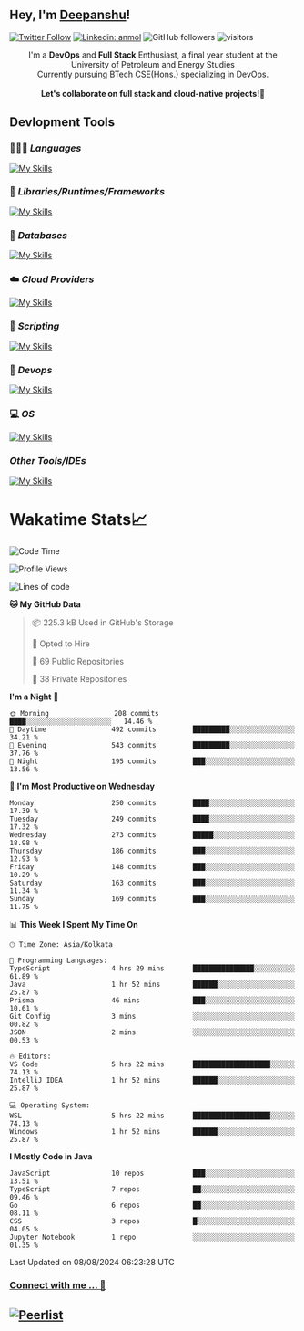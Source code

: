 ## Hey, I'm [Deepanshu](https://bio.link/deepanshgk)!

[![Twitter Follow](https://img.shields.io/twitter/follow/deepanshuurawat?label=Follow)](https://twitter.com/intent/follow?screen_name=deepanshuurawat)
[![Linkedin: anmol](https://img.shields.io/badge/-deepanshu-blue?style=flat-square&logo=Linkedin&logoColor=white&link=https://www.linkedin.com/in/deepanshu-rawat6/)](https://www.linkedin.com/in/deepanshu-rawat6/)
![GitHub followers](https://img.shields.io/github/followers/deepanshu-rawat6?label=Follow&style=social)
![visitors](https://visitor-badge.laobi.icu/badge?page_id=deepanshu-rawat6.deepanshu-rawat6)


<div align="center">
I'm a <b>DevOps</b> and <b>Full Stack</b> Enthusiast, a final year student at the University of Petroleum and Energy Studies <br> Currently pursuing BTech CSE(Hons.) specializing in DevOps.
</div>

<br>

<div align="center">
 <b>Let's collaborate on full stack and cloud-native projects!🚀</b>
</div>

## **Devlopment Tools**

### 🧑🏻‍💻 *Languages*
[![My Skills](https://skillicons.dev/icons?i=go,java,py,js,ts,html,css&theme=dark)](https://skillicons.dev)

### 🔎 *Libraries/Runtimes/Frameworks*
[![My Skills](https://skillicons.dev/icons?i=nodejs,express,react&theme=dark)](https://skillicons.dev)

### 🛅 *Databases*
[![My Skills](https://skillicons.dev/icons?i=mysql,mongodb,postgres,prisma&theme=dark)](https://skillicons.dev)

### ☁️ *Cloud Providers*
[![My Skills](https://skillicons.dev/icons?i=aws,netlify&theme=dark)](https://skillicons.dev)

### 📜 *Scripting*
[![My Skills](https://skillicons.dev/icons?i=bash,powershell&theme=dark)](https://skillicons.dev)

### 👀 *Devops*
[![My Skills](https://skillicons.dev/icons?i=docker,kubernetes,githubactions,jenkins,grafana,prometheus,terraform,ansible,selenium&theme=dark)](https://skillicons.dev)

### 💻 *OS*
[![My Skills](https://skillicons.dev/icons?i=windows,ubuntu,linux&theme=dark)](https://skillicons.dev)

### *Other Tools/IDEs*
[![My Skills](https://skillicons.dev/icons?i=git,github,vscode,idea,vim,maven,postman,pnpm,npm,kafka,rabbitmq&theme=dark)](https://skillicons.dev)

# Wakatime Stats📈

<!--START_SECTION:waka-->
![Code Time](http://img.shields.io/badge/Code%20Time-428%20hrs%2020%20mins-blue)

![Profile Views](http://img.shields.io/badge/Profile%20Views-1-blue)

![Lines of code](https://img.shields.io/badge/From%20Hello%20World%20I%27ve%20Written-781.0%20thousand%20lines%20of%20code-blue)

**🐱 My GitHub Data** 

> 📦 225.3 kB Used in GitHub's Storage 
 > 
> 💼 Opted to Hire
 > 
> 📜 69 Public Repositories 
 > 
> 🔑 38 Private Repositories 
 > 
**I'm a Night 🦉** 

```text
🌞 Morning                208 commits         ████░░░░░░░░░░░░░░░░░░░░░   14.46 % 
🌆 Daytime                492 commits         █████████░░░░░░░░░░░░░░░░   34.21 % 
🌃 Evening                543 commits         █████████░░░░░░░░░░░░░░░░   37.76 % 
🌙 Night                  195 commits         ███░░░░░░░░░░░░░░░░░░░░░░   13.56 % 
```
📅 **I'm Most Productive on Wednesday** 

```text
Monday                   250 commits         ████░░░░░░░░░░░░░░░░░░░░░   17.39 % 
Tuesday                  249 commits         ████░░░░░░░░░░░░░░░░░░░░░   17.32 % 
Wednesday                273 commits         █████░░░░░░░░░░░░░░░░░░░░   18.98 % 
Thursday                 186 commits         ███░░░░░░░░░░░░░░░░░░░░░░   12.93 % 
Friday                   148 commits         ███░░░░░░░░░░░░░░░░░░░░░░   10.29 % 
Saturday                 163 commits         ███░░░░░░░░░░░░░░░░░░░░░░   11.34 % 
Sunday                   169 commits         ███░░░░░░░░░░░░░░░░░░░░░░   11.75 % 
```


📊 **This Week I Spent My Time On** 

```text
🕑︎ Time Zone: Asia/Kolkata

💬 Programming Languages: 
TypeScript               4 hrs 29 mins       ███████████████░░░░░░░░░░   61.89 % 
Java                     1 hr 52 mins        ██████░░░░░░░░░░░░░░░░░░░   25.87 % 
Prisma                   46 mins             ███░░░░░░░░░░░░░░░░░░░░░░   10.61 % 
Git Config               3 mins              ░░░░░░░░░░░░░░░░░░░░░░░░░   00.82 % 
JSON                     2 mins              ░░░░░░░░░░░░░░░░░░░░░░░░░   00.53 % 

🔥 Editors: 
VS Code                  5 hrs 22 mins       ███████████████████░░░░░░   74.13 % 
IntelliJ IDEA            1 hr 52 mins        ██████░░░░░░░░░░░░░░░░░░░   25.87 % 

💻 Operating System: 
WSL                      5 hrs 22 mins       ███████████████████░░░░░░   74.13 % 
Windows                  1 hr 52 mins        ██████░░░░░░░░░░░░░░░░░░░   25.87 % 
```

**I Mostly Code in Java** 

```text
JavaScript               10 repos            ███░░░░░░░░░░░░░░░░░░░░░░   13.51 % 
TypeScript               7 repos             ██░░░░░░░░░░░░░░░░░░░░░░░   09.46 % 
Go                       6 repos             ██░░░░░░░░░░░░░░░░░░░░░░░   08.11 % 
CSS                      3 repos             █░░░░░░░░░░░░░░░░░░░░░░░░   04.05 % 
Jupyter Notebook         1 repo              ░░░░░░░░░░░░░░░░░░░░░░░░░   01.35 % 
```




 Last Updated on 08/08/2024 06:23:28 UTC
<!--END_SECTION:waka-->



### [Connect with me ... 💬](https://bio.link/deepanshgk) 
[![Peerlist](https://github-readme-badge.peerlist.io/api/deepanshurawat6?style=social)](https://peerlist.io/deepanshurawat6) 
---

<!--- 
![Snake animation](https://github.com/deepanshu-rawat6/deepanshu-rawat6/blob/output/github-contribution-grid-snake.svg)
---
--->

<!--- 
[![@deepanshurawat6's Holopin board](https://holopin.io/api/user/board?user=deepanshurawat6)](https://holopin.io/@deepanshurawat6)
---
--->

